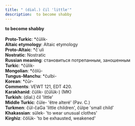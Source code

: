 ```yaml
---
title: " (dial.) čil 'little'"
description:  to become shabby
---
```

<strong> to become shabby</strong><br><br>
<strong>Proto-Turkic</strong>:  *čülik-<br>
<strong>Altaic etymology</strong>:  Altaic etymology<br>
<strong> Proto-Altaic</strong>:  *č`uli<br>
<strong>Nostratic</strong>:  Nostratic<br>
<strong>Russian meaning</strong>:  становиться потрепанным, заношенным<br>
<strong>Turkic</strong>:  *čülik-<br>
<strong>Mongolian</strong>:  *čölü-<br>
<strong>Tungus-Manchu</strong>:  *čulbi-<br>
<strong>Korean</strong>:  *čūr-<br>
<strong>Comments</strong>:  VEWT 121, EDT 420.<br>
<strong>Karakhanid</strong>:  čülik- (čülük-) (MK)<br>
<strong>Turkish</strong>:  (dial.) čil 'little'<br>
<strong>Middle Turkic</strong>:  čüle- 'être alteré' (Pav. C.)<br>
<strong>Turkmen</strong>:  čül-čaGa 'little children', čülpe 'small child'<br>
<strong>Khakassian</strong>:  sülek- 'to wear unusual clothes'<br>
<strong>Kirghiz</strong>:  čölük- 'to be exhausted, weakened'<br>


